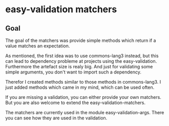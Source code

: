 # easy-validation matchers

## Goal
The goal of the matchers was provide simple methods which return if a value matches an expectation.

As mentioned, the first idea was to use commons-lang3 instead, but this can lead to dependency probleme at projects 
using the easy-validation. Furthermore the artefact size is realy big. And just for validating some simple arguments, 
you don't want to import such a dependency.

Therefor I created methods similar to those methods in commons-lang3.
I just added methods which came in my mind, which can be used often.

If you are missing a validation, you can either provide your own matchers. But you are also welcome to extend the
easy-validation-matchers.

The matchers are currently used in the module easy-validation-args. There you can see how they are used in the validation.